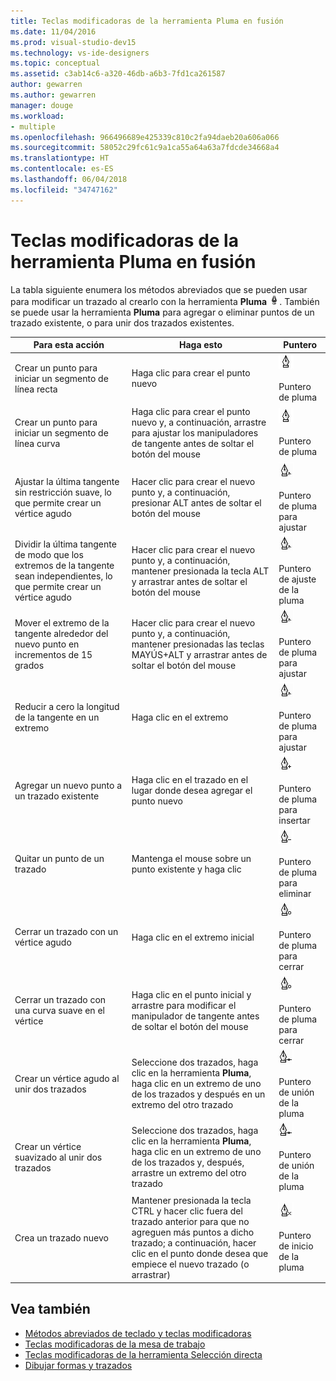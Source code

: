 ```yaml
---
title: Teclas modificadoras de la herramienta Pluma en fusión
ms.date: 11/04/2016
ms.prod: visual-studio-dev15
ms.technology: vs-ide-designers
ms.topic: conceptual
ms.assetid: c3ab14c6-a320-46db-a6b3-7fd1ca261587
author: gewarren
ms.author: gewarren
manager: douge
ms.workload:
- multiple
ms.openlocfilehash: 966496689e425339c810c2fa94daeb20a606a066
ms.sourcegitcommit: 58052c29fc61c9a1ca55a64a63a7fdcde34668a4
ms.translationtype: HT
ms.contentlocale: es-ES
ms.lasthandoff: 06/04/2018
ms.locfileid: "34747162"
---
```

# <a name="pen-tool-modifier-keys-in-blend"></a>Teclas modificadoras de la herramienta Pluma en fusión
La tabla siguiente enumera los métodos abreviados que se pueden usar para modificar un trazado al crearlo con la herramienta **Pluma** ![](../designers/media/d514358f-185a-412f-a55d-36633b25dc8a.png). También se puede usar la herramienta **Pluma** para agregar o eliminar puntos de un trazado existente, o para unir dos trazados existentes.

|Para esta acción|Haga esto|Puntero|
|-----------------------|-------------|-------------|
|Crear un punto para iniciar un segmento de línea recta|Haga clic para crear el punto nuevo|![](../designers/media/0bfb1b71-80ac-4ad4-aed8-40e09f8b7ab8.png)<br /><br /> Puntero de pluma|
|Crear un punto para iniciar un segmento de línea curva|Haga clic para crear el punto nuevo y, a continuación, arrastre para ajustar los manipuladores de tangente antes de soltar el botón del mouse|![](../designers/media/0bfb1b71-80ac-4ad4-aed8-40e09f8b7ab8.png)<br /><br /> Puntero de pluma|
|Ajustar la última tangente sin restricción suave, lo que permite crear un vértice agudo|Hacer clic para crear el nuevo punto y, a continuación, presionar ALT antes de soltar el botón del mouse|![](../designers/media/317e5475-b70c-489f-9477-110a98639ade.png)<br /><br /> Puntero de pluma para ajustar|
|Dividir la última tangente de modo que los extremos de la tangente sean independientes, lo que permite crear un vértice agudo|Hacer clic para crear el nuevo punto y, a continuación, mantener presionada la tecla ALT y arrastrar antes de soltar el botón del mouse|![](../designers/media/317e5475-b70c-489f-9477-110a98639ade.png)<br /><br /> Puntero de ajuste de la pluma|
|Mover el extremo de la tangente alrededor del nuevo punto en incrementos de 15 grados|Hacer clic para crear el nuevo punto y, a continuación, mantener presionadas las teclas MAYÚS+ALT y arrastrar antes de soltar el botón del mouse|![](../designers/media/317e5475-b70c-489f-9477-110a98639ade.png)<br /><br /> Puntero de pluma para ajustar|
|Reducir a cero la longitud de la tangente en un extremo|Haga clic en el extremo|![](../designers/media/317e5475-b70c-489f-9477-110a98639ade.png)<br /><br /> Puntero de pluma para ajustar|
|Agregar un nuevo punto a un trazado existente|Haga clic en el trazado en el lugar donde desea agregar el punto nuevo|![](../designers/media/b004ad5a-33a4-46ae-81c0-20be0d819332.png)<br /><br /> Puntero de pluma para insertar|
|Quitar un punto de un trazado|Mantenga el mouse sobre un punto existente y haga clic|![](../designers/media/08a64b78-f3df-4730-8169-c56b5631b071.png)<br /><br /> Puntero de pluma para eliminar|
|Cerrar un trazado con un vértice agudo|Haga clic en el extremo inicial|![](../designers/media/a12fd3b4-a553-4762-b01c-c35efa594362.png)<br /><br /> Puntero de pluma para cerrar|
|Cerrar un trazado con una curva suave en el vértice|Haga clic en el punto inicial y arrastre para modificar el manipulador de tangente antes de soltar el botón del mouse|![](../designers/media/a12fd3b4-a553-4762-b01c-c35efa594362.png)<br /><br /> Puntero de pluma para cerrar|
|Crear un vértice agudo al unir dos trazados|Seleccione dos trazados, haga clic en la herramienta **Pluma**, haga clic en un extremo de uno de los trazados y después en un extremo del otro trazado|![](../designers/media/bd12dfa4-112e-4f37-9765-3479e6b69894.png)<br /><br /> Puntero de unión de la pluma|
|Crear un vértice suavizado al unir dos trazados|Seleccione dos trazados, haga clic en la herramienta **Pluma**, haga clic en un extremo de uno de los trazados y, después, arrastre un extremo del otro trazado|![](../designers/media/bd12dfa4-112e-4f37-9765-3479e6b69894.png)<br /><br /> Puntero de unión de la pluma|
|Crea un trazado nuevo|Mantener presionada la tecla CTRL y hacer clic fuera del trazado anterior para que no agreguen más puntos a dicho trazado; a continuación, hacer clic en el punto donde desea que empiece el nuevo trazado (o arrastrar)|![](../designers/media/69758176-5f53-465b-808c-f13fd1a0b3f2.png)<br /><br /> Puntero de inicio de la pluma|

## <a name="see-also"></a>Vea también

- [Métodos abreviados de teclado y teclas modificadoras](../designers/keyboard-shortcuts-and-modifier-keys-in-blend.md)
- [Teclas modificadoras de la mesa de trabajo](../designers/artboard-modifier-keys-in-blend.md)
- [Teclas modificadoras de la herramienta Selección directa](../designers/direct-selection-tool-modifier-keys-in-blend.md)
- [Dibujar formas y trazados](../designers/draw-shapes-and-paths.md)